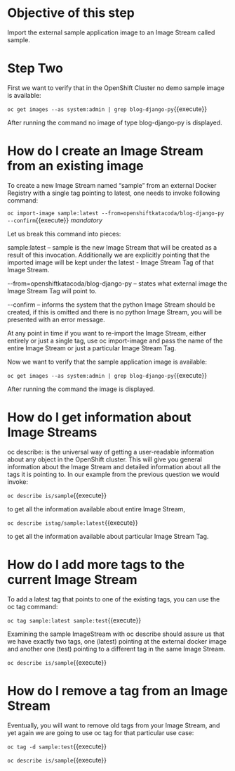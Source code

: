 
# Objective of this step

Import the external sample application image to an Image Stream called sample.

# Step Two

First we want to verify that in the OpenShift Cluster no demo sample image is available:

`oc get images --as system:admin | grep blog-django-py`{{execute}}

After running the command no image of type blog-django-py is displayed.

# How do I create an Image Stream from an existing image

To create a new Image Stream named “sample” from an external Docker Registry with a single tag pointing to latest,
one needs to invoke following command:

`oc import-image sample:latest --from=openshiftkatacoda/blog-django-py --confirm`{{execute}} *mandatory*

Let us break this command into pieces:

sample:latest – sample is the new Image Stream that will be created as a result of this invocation. Additionally we are explicitly pointing that the imported image will be kept under the latest - Image Stream Tag of that Image Stream.

--from=openshiftkatacoda/blog-django-py – states what external image the Image Stream Tag will point to.

--confirm – informs the system that the python Image Stream should be created, if this is omitted and there is no python Image Stream, you will be presented with an error message.

At any point in time if you want to re-import the Image Stream, either entirely or just a single tag, use oc import-image and pass the name of the entire Image Stream or just a particular Image Stream Tag.

Now we want to verify that the sample application image is available:

`oc get images --as system:admin | grep blog-django-py`{{execute}}

After running the command the image is displayed.

# How do I get information about Image Streams

oc describe: is the universal way of getting a user-readable information about any object in the OpenShift cluster. This will give you general information about the Image Stream and detailed information about all the tags it is pointing to. In our example from the previous question we would invoke:

`oc describe is/sample`{{execute}}

to get all the information available about entire Image Stream,

`oc describe istag/sample:latest`{{execute}}

to get all the information available about particular Image Stream Tag.

# How do I add more tags to the current Image Stream

To add a latest tag that points to one of the existing tags, you can use the oc tag command:

`oc tag sample:latest sample:test`{{execute}}

Examining the sample ImageStream with oc describe should assure us that we have exactly two tags, one (latest) pointing at the external docker image and another one (test) pointing to a different tag in the same Image Stream.

`oc describe is/sample`{{execute}}

# How do I remove a tag from an Image Stream

Eventually, you will want to remove old tags from your Image Stream, and yet again we are going to use oc tag for that particular use case:

`oc tag -d sample:test`{{execute}}

`oc describe is/sample`{{execute}}
